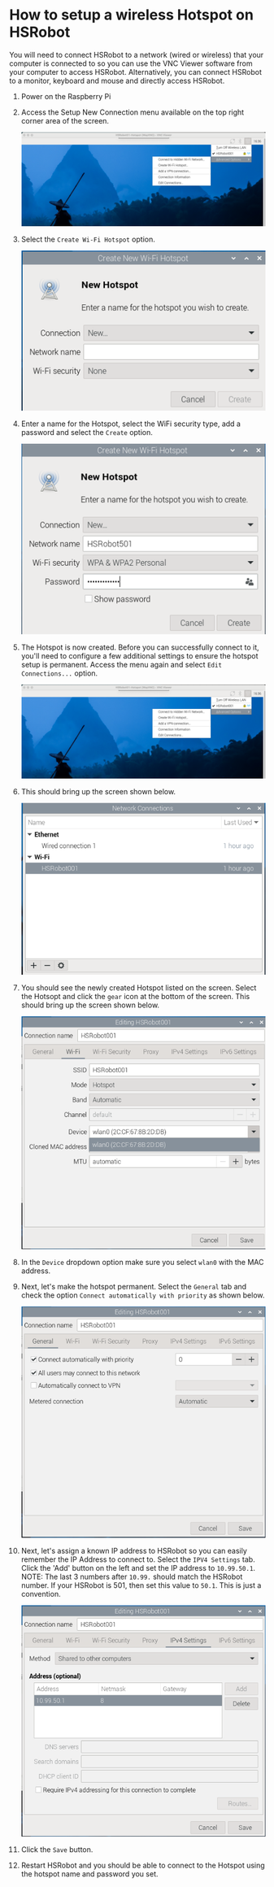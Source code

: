 # How to setup a wireless Hotspot on HSRobot

You will need to connect HSRobot to a network (wired or wireless) that your computer is connected to so you can use the VNC Viewer software from your computer to access HSRobot. Alternatively, you can connect HSRobot to a monitor, keyboard and mouse and directly access HSRobot.

1. Power on the Raspberry Pi
2. Access the Setup New Connection menu available on the top right corner area of the screen.

    ![HSRobot Create Hotspot Menu](https://github.com/hackshops/HSRobot/blob/main/images/HotspotCreateMenu.png)

3. Select the `Create Wi-Fi Hotspot` option.

    ![HSRobot Create WiFi Hotspot Menu](https://github.com/hackshops/HSRobot/blob/main/images/HotspotCreateNew0.png)

4. Enter a name for the Hotspot, select the WiFi security type, add a password and select the `Create` option.

    ![HSRobot Create New Hotspot](https://github.com/hackshops/HSRobot/blob/main/images/HotspotCreateNew.png)

5. The Hotspot is now created. Before you can successfully connect to it, you'll need to configure a few additional settings to ensure the hotspot setup is permanent. Access the menu again and select `Edit Connections...` option.

    ![HSRobot Edit Connections](https://github.com/hackshops/HSRobot/blob/main/images/HotspotCreateMenu.png)

6. This should bring up the screen shown below.

    ![HSRobot Hotspot Config](https://github.com/hackshops/HSRobot/blob/main/images/HotspotConfig.png)

7. You should see the newly created Hotspot listed on the screen. Select the Hotsopt and click the `gear` icon at the bottom of the screen. This should bring up the screen shown below.

    ![HSRobot Hotspot Wifi Assign](https://github.com/hackshops/HSRobot/blob/main/images/HotspotWifiAssignToMacAddr.png)

8. In the `Device` dropdown option make sure you select `wlan0` with the MAC address. 
9. Next, let's make the hotspot permanent. Select the `General` tab and check the option `Connect automatically with priority` as shown below.

    ![HSRobot Hotspot Auto Connect](https://github.com/hackshops/HSRobot/blob/main/images/HotspotAutoConnectConfig.png)

10. Next, let's assign a known IP address to HSRobot so you can easily remember the IP Address to connect to. Select the `IPV4 Settings` tab. Click the 'Add' button on the left and set the IP address to `10.99.50.1`. NOTE: The last 3 numbers after `10.99.` should match the HSRobot number. If your HSRobot is 501, then set this value to `50.1`. This is just a convention.

    ![HSRobot Hotspot IP Address](https://github.com/hackshops/HSRobot/blob/main/images/HotspotIPAddressConfig.png)

11. Click the `Save` button.

12. Restart HSRobot and you should be able to connect to the Hotspot using the hotspot name and password you set.

